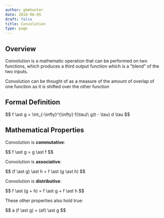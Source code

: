 ```yaml
---
author: gbmhunter
date: 2018-06-05
draft: false
title: Convolution
type: page
---
```


## Overview

Convolution is a mathematic operation that can be performed on two functions, which produces a third output function which is a "blend" of the two inputs.

Convolution can be thought of as a measure of the amount of overlap of one function as it is shifted over the other function

## Formal Definition

<p>$$ f \ast g = \int_{-\infty}^{\infty} f(\tau)\ g(t - \tau) d \tau $$</p>

## Mathematical Properties

Convolution is **commutative**:

<p>$$ f \ast g = g \ast f $$</p>

Convolution is **associative**:

<p>$$ (f \ast g) \ast h = f \ast (g \ast h) $$</p>

Convolution is **distributive**:

<p>$$ f \ast (g + h) = f \ast g + f \ast h $$</p>

These other properties also hold true:

<p>$$ a (f \ast g) = (af) \ast g $$</p>

